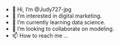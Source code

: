 - 👋 Hi, I’m @Judy727-jpg
- 👀 I’m interested in digital marketing.
- 🌱 I’m currently learning data science.
- 💞️ I’m looking to collaborate on modeling.
- 📫 How to reach me ...

<!---
Judy727-jpg/Judy727-jpg is a ✨ special ✨ repository because its `README.md` (this file) appears on your GitHub profile.
You can click the Preview link to take a look at your changes.
--->
